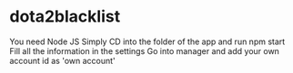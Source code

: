 # dota2blacklist

You need Node JS
Simply CD into the folder of the app and run npm start
Fill all the information in the settings
Go into manager and add your own account id as 'own account'
